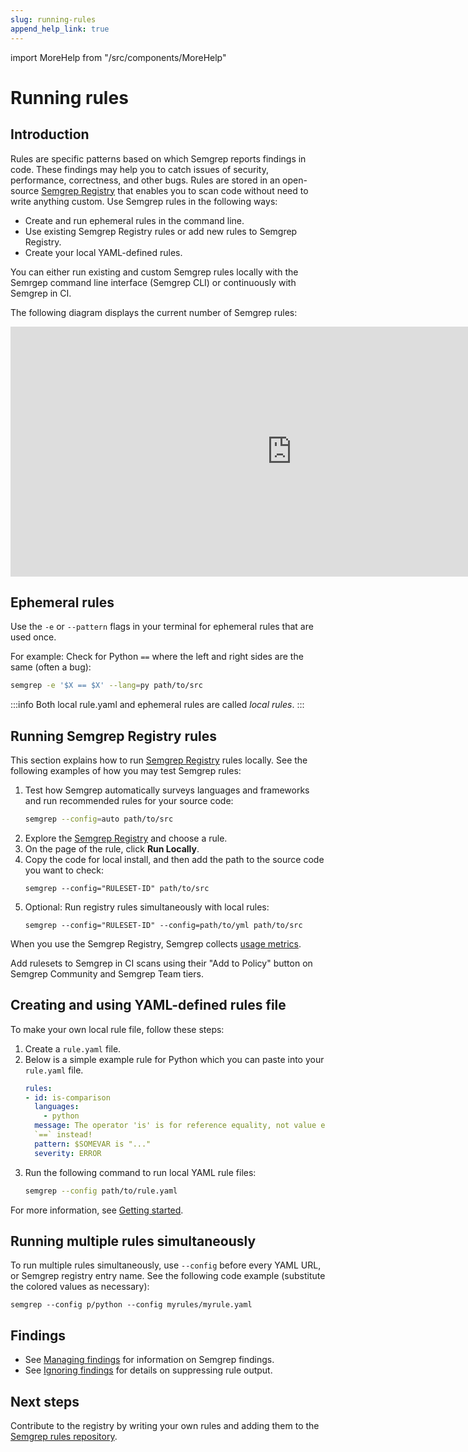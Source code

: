 ```yaml
---
slug: running-rules
append_help_link: true
---
```


import MoreHelp from "/src/components/MoreHelp"

# Running rules

## Introduction

Rules are specific patterns based on which Semgrep reports findings in code. These findings may help you to catch issues of security, performance, correctness, and other bugs. Rules are stored in an open-source [Semgrep Registry](https://github.com/returntocorp/semgrep-rules) that enables you to scan code without need to write anything custom. Use Semgrep rules in the following ways:

- Create and run ephemeral rules in the command line.
- Use existing Semgrep Registry rules or add new rules to Semgrep Registry.
- Create your local YAML-defined rules.

You can either run existing and custom Semgrep rules locally with the Semrgep command line interface (Semgrep CLI) or continuously with Semgrep in CI.

The following diagram displays the current number of Semgrep rules:
<div className="lang-container" style={{marginBottom: '20px'}}>
  <iframe width="900" height="400" frameBorder="0" src="https://dashboard.semgrep.dev/metric/semgrep-rules.num/graph"></iframe>
</div>

## Ephemeral rules

Use the `-e` or `--pattern` flags in your terminal for ephemeral rules that are used once.

For example: Check for Python `==` where the left and right sides are the same (often a bug):
```sh
semgrep -e '$X == $X' --lang=py path/to/src
```

:::info
Both local rule.yaml and ephemeral rules are called *local rules*.
:::

## Running Semgrep Registry rules

This section explains how to run [Semgrep Registry](https://semgrep.dev/explore) rules locally. See the following examples of how you may test Semgrep rules:

1. Test how Semgrep automatically surveys languages and frameworks and run recommended rules for your source code:
    ```sh
    semgrep --config=auto path/to/src
    ```
2. Explore the [Semgrep Registry](https://semgrep.dev/explore) and choose a rule.
3. On the page of the rule, click **Run Locally**.
4. Copy the code for local install, and then add the path to the source code you want to check:
    <pre class="language-bash"><code>semgrep --config="<span className="placeholder">RULESET-ID</span>" <span className="placeholder">path/to/src</span></code></pre>
5. Optional: Run registry rules simultaneously with local rules:
   <pre class="language-bash"><code>semgrep --config="<span className="placeholder">RULESET-ID</span>" --config=<span className="placeholder">path/to/yml path/to/src</span></code></pre>

When you use the Semgrep Registry, Semgrep collects [usage metrics](../metrics).

Add rulesets to Semgrep in CI scans using their "Add to Policy" button on Semgrep Community and Semgrep Team tiers.

## Creating and using YAML-defined rules file

To make your own local rule file, follow these steps:

1. Create a `rule.yaml` file.
2. Below is a simple example rule for Python which you can paste into your `rule.yaml` file.
    ```yaml
    rules:
    - id: is-comparison
      languages:
        - python
      message: The operator 'is' is for reference equality, not value equality! Use
      `==` instead!
      pattern: $SOMEVAR is "..."
      severity: ERROR
    ```
3. Run the following command to run local YAML rule files:
    ```sh
    semgrep --config path/to/rule.yaml
    ```

For more information, see [Getting started](../writing-rules/overview/).

## Running multiple rules simultaneously

To run multiple rules simultaneously, use `--config` before every YAML URL, or Semgrep registry entry name. See the following code example (substitute the colored values as necessary):

<pre class="language-bash"><code>semgrep --config <span className="placeholder">p/python</span> --config <span className="placeholder">myrules/myrule.yaml</span></code></pre>

## Findings

* See [Managing findings](../managing-findings/) for information on Semgrep findings.
* See [Ignoring findings](../ignoring-files-folders-code/) for details on suppressing rule output.

## Next steps

Contribute to the registry by writing your own rules and adding them to the <a href="https://github.com/returntocorp/semgrep-rules" target="_blank">Semgrep rules repository</a>.

<MoreHelp />

